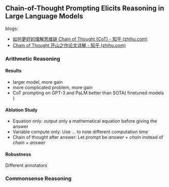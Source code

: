 ## Chain-of-Thought Prompting Elicits Reasoning in Large Language Models

blogs:

- [如何更好的理解思维链 Chain of Thought (CoT) - 知乎 (zhihu.com)](https://zhuanlan.zhihu.com/p/622213602)
- [Chain of Thought 开山之作论文详解 - 知乎 (zhihu.com)](https://zhuanlan.zhihu.com/p/582758381)



### Arithmetic Reasoning

#### Results

- larger model, more gain
- more complicated problem, more gain
- CoT prompting on GPT-3 and PaLM better than SOTA( finetuned models )

#### Ablation Study

- Equation only: output only a mathematical equation before giving the answer
- Variable compute only: Use ... to note different computation time
- Chain of thought after answer: Let prompt be *answer + chain* instead of *chain + answer*

#### Robustness

Different annotators



### Commonsense Reasoning

